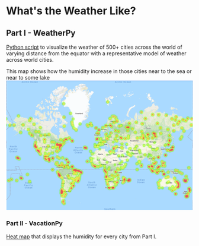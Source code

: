 # What's the Weather Like?


## Part I - WeatherPy

[Python script](https://github.com/kioz-developer/python-api-challenge/blob/main/WeatherPy/WeatherPy.ipynb) to visualize the weather of 500+ cities across the world of varying distance from the equator with a representative model of weather across world cities.

This map shows how the humidity increase in those cities near to the sea or near to some lake
![Humidity](VacationPy/output_img/Humidity_3point.png)

### Part II - VacationPy

[Heat map](https://github.com/kioz-developer/python-api-challenge/blob/main/VacationPy/VacationPy.ipynb) that displays the humidity for every city from Part I.